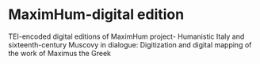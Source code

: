 # MaximHum-digital edition
TEI-encoded digital editions of MaximHum project- Humanistic Italy and sixteenth-century Muscovy in dialogue: Digitization and digital mapping of the work of Maximus the Greek
